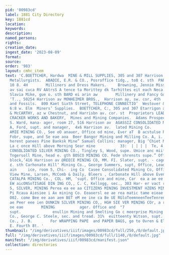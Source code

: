 ```yaml
---
pid: '00983cd'
label: 1881 City Directory
key: 1881cd
location: 
keywords: 
description: 
named_persons: 
rights: 
creation_date: 
ingest_date: '2023-08-09'
format: 
source: 
order: '983'
layout: cmhc_item
text: 'C.BOETTCHER, Hardwa  MINE & MILL SUPPLIES, 305 and 307 Harrison Ave.     MET
  Metallurgists.  ABADIE, E.R. & CO., Posroffice tidg., to8 ¢. sth  PARENT, CHARLES,
  10 8. 4H        Milliners and Dress Makers.     Browning, Jennie Miss, 503 Harrison
  av sai cuca RV AAtrsS A tence ta Morittey dk Tarhittes eit each Neca hak, negra  Bhomptons
  Slavia Mike, gue o. sth BARD ei arin aw        Millinery and Fancy Goods.  Dean,
  ‘T.., 50254 Harrison av MONHEIMER BROS.,  Harrison ay, sw. cor, 4th     Minerals
  and Fossils.  800 Kaet Sixth Street, TELEPHONE CONNECTIO’  Westover & Son, 6:6 and
  6:8 w. Elm  Miners’ Supplies.  BOETTCHER, C:, 305 and 307 Etarrigon ay MANVILLE
  & McCARTHY, az w Chestnut, and Harrisbn av. cor. st  Proprietors LEADVILLE STEAM
  CRACKER WORKS AND BAKERY,  Mines and Mining Companies.  Adams Prospecting Co., W.
  S. Ward, mana- ager, room 27, 516 Harrison av  AGASSIZ CONSOLIDATED MINING O., H.
  A, Ford, supt. and manager,  4x6 Harrison av.  lated Mining Co.         ADDOCK,  Ofce,  a
  AMIE MINING CO., See oO anauer, Office od mine, Ever aT  B acstulse Ring Co, Franz
  Fobr, supe, and Se eae aoa  Beer Bangor Mining and Milling Co. A, i. Ca- a Rreere
  herent panees Pine Banksk Mine” Samuel Collins: manager, Big ‘Chiet Miner, Niels
  La c once Hill above Morning Sear mine           33:  | | | |  Te, 4  MIN  BIC PITTSBURG
  CONSOLIDATED SILVER MINING CO., Tingley S, Wood, supe. Umice anc miife Knot Fryer          Hob
  Tngersoll Mine, head e. gth BOSCO MINING CO. Fede shrensts supe.” Office, room Quincy
  block,’416 Harrison av @REECE MINING CO, MM. FI. Slater, supt. - cago Block, 105
  ¢. sth Carhonate Hill’ Mining Co., George Summers, supt, Office, Leadville Consolidated
  ain     ice, room 5, Chi-  ing Co  Casee Consolidated Mining Co, Office, r048, ‘t  Castle
  View Mine, Larsen, McComb & Daily, Bleers , Carbonate Hill above Evening  tar mine
  CATALPA MINING Co., COL. HM, ‘supt. Office and mine, Car  ea a ae ee ae ae BRTES
  EW aicONSoTISAGE DIN ING CO,, C. C, Kellogg, sec., 303 Har- er vact reacties RYSOLITE,
  5, SILVER, MINING Perea ea ee aa CITIZENS MINING INVESTMENT HZENS MINING INVESTMENT
  Pi Rcaua Aiesiee i Ax mining Co. Eeaoersl ee ae rea matic tame eieae METOOK MINING
  O02. come Bee ee aan aem BET eM ee ine ca Be UE RGloTeemneenTeeTenren Seen Ra cea
  ae Peer eee ien DUNKIN SILVER MINING CO,, HGH SIE VER MINING COr, a ro er ee a ee
  oe eae        MINING           ager. Office and  "7                  1, G. Warden,
  supt.              enullin Mining and Smelting Go c meerprise Mining and Prospecting
  Co., George C. Steele, sec. and tread. 31%  euitteenty Witson, supt. 46 Har     wz
  Co., J. B.        For WRAPPING PAPE  and PAPER BAGS, go to Ovren & Eldridge, 113
  E. Fourth 8t. '
thumbnail: "/img/derivatives/iiif/images/00983cd/full/250,/0/default.jpg"
full: "/img/derivatives/iiif/images/00983cd/full/1140,/0/default.jpg"
manifest: "/img/derivatives/iiif/00983cd/manifest.json"
collection: directories
---
```

